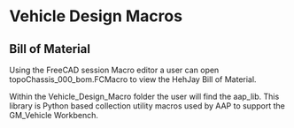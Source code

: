 # Vehicle Design Macros

## Bill of Material
Using the FreeCAD session Macro editor a user can open topoChassis_000_bom.FCMacro to view the HehJay 
Bill of Material.  

Within the Vehicle_Design_Macro folder the user will find the aap_lib.  This library is Python based collection 
utility macros used by AAP to support the GM_Vehicle Workbench.

